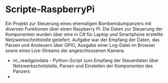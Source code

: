 # Scripte-RaspberryPi
Ein Projekt zur Steuerung eines ehemaligen Bombenräumpanzers
mit diversen Funktionen über einen Raspberry Pi.
Die Daten zur Steuerung der Komponenten wurden über eine in 
C# für Laptop und Smartphone erstellte Netzwerkschnittstelle
geliefert. Aufgabe war der Empfang der Daten, das Parsen und
Ansteuern über GPIO, Ausgabe einer Log-Datei im Browser sowie eines
Live-Streams der angeschlossenen Kamera.

- nc_readgpiodata - Python-Script
  zum Empfang der Steuerdaten über Netzwerkschnitstelle, Parsen und 
  Einstellen der Komponenten des Panzers
- 
